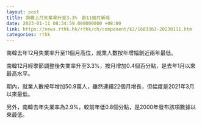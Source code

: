 ```yaml
---
layout: post
title: 南韓上月失業率升至3.3%　創11個月新高
date: 2023-01-11 08:34:59.000000000 +08:00
link: https://news.rthk.hk/rthk/ch/component/k2/1683363-20230111.htm
categories: rthk
---
```


南韓去年12月失業率升至11個月高位，就業人數按年增幅創近兩年最低。

南韓12月經季節調整後失業率升至3.3%，按月增加0.4個百分點，是去年1月以來最高水平。

期內，就業人數按年增加50.9萬人，雖然連續22個月增長，但幅度是2021年3月以來最低。

另外，南韓去年失業率為2.9%，較前年低0.8個分點，是2000年發布該項數據以來最低。

